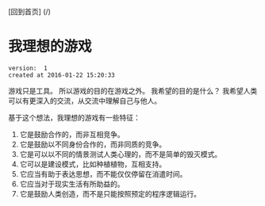 [回到首页] (/)

# 我理想的游戏

    version:  1
    created at 2016-01-22 15:20:33 


游戏只是工具。 所以游戏的目的在游戏之外。
我希望的目的是什么？ 
我希望人类可以有更深入的交流，从交流中理解自己与他人。

基于这个想法，我理想的游戏有一些特征：
1. 它是鼓励合作的，而非互相竞争。
2. 它是鼓励以不同身份合作的，而非同质的竞争。
3. 它是可以以不同的情景测试人类心理的，而不是简单的毁灭模式。
4. 它可以是建设模式，比如种植植物，互相支持。
5. 它应当有助于表达思想，而不能仅仅停留在消遣时间。
6. 它应当对于现实生活有所助益的。
7. 它是鼓励人类创造，而不是只能按照预定的程序逻辑运行。


